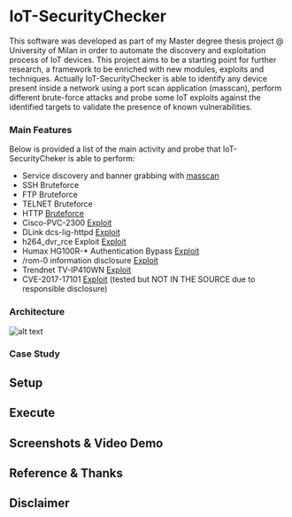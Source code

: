 # IoT-SecurityChecker
This software was developed as part of my Master degree thesis project @ University of Milan in order to automate the discovery and exploitation process of IoT devices. This project aims to be a starting point for further research, a framework to be enriched with new modules, exploits and techniques. Actually IoT-SecurityChecker is able to identify any device present inside a network using a port scan application (masscan), perform different brute-force attacks and probe some IoT exploits against the identified targets to validate the presence of known vulnerabilities.
### Main Features
Below is provided a list of the main activity and probe that IoT-SecurityCheker is able to perform:

- Service discovery and banner grabbing with [masscan][7]
- SSH Bruteforce
- FTP Bruteforce
- TELNET Bruteforce
- HTTP [Bruteforce][1]
- Cisco-PVC-2300 [Exploit][2]
- DLink dcs-lig-httpd [Exploit][3]
- h264_dvr_rce Exploit [Exploit][4]
- Humax HG100R-* Authentication Bypass [Exploit][5]
- /rom-0 information disclosure [Exploit][6]
- Trendnet TV-IP410WN [Exploit][2]
- CVE-2017-17101 [Exploit][8] (tested but NOT IN THE SOURCE due to responsible disclosure)
 
### Architecture
![alt text](https://github.com/c0mix/IoT-SecurityChecker/resources/images/architettura.png "Architecture")

### Case Study



## Setup


## Execute

## Screenshots & Video Demo

## Reference & Thanks


[1]: https://github.com/erforschr/http-auth-bruteforcer
[2]: https://media.blackhat.com/us-13/US-13-Heffner-Exploiting-Network-Surveillance-Cameras-Like-A-Hollywood-Hacker-Slides.pdf
[3]: https://www.coresecurity.com/advisories/d-link-ip-cameras-multiple-vulnerabilities
[4]: http://www.kerneronsec.com/2016/02/remote-code-execution-in-cctv-dvrs-of.html
[5]: https://www.cvedetails.com/cve/CVE-2017-11435/
[6]: http://rootatnasro.wordpress.com/2014/01/11/how-i-saved-your-a-from-the-zynos-rom-0-attack-full-disclosure/
[7]: https://github.com/robertdavidgraham/masscan
[8]: https://medium.com/@lorenzo.comi93/break-into-2k-ip-camera-cb65bbac9e8c
## Disclaimer